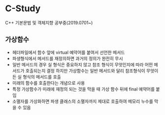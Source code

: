 # C-Study
C++ 기본문법 및 객체지향 공부중(2019.0701~)

## 가상함수

* 헤더파일에서 함수 앞에 virtual 예약어를 붙여서 선언한 메서드
* 파생형식에서 메서드를 재정의하면 과거의 정의가 완전히 무시
* 일반 메서드의 경우 실 형식은 중요하지 않고 참조 형식이 무엇인지에 따라 어떤 메서드가 호출되는지 결정 하지만 가상함수는 일반 메서드와 달리 참조형식이 무엇이든 실 형식의 메서드를 호출
* 미래의 함수를 호출한다는 개념으로 사용 
* 특정 가상함수가 미래에 재정의 되는 것을 막을 때 가상 함수 뒤에 final 예약어를 붙임
* 소멸자를 가상화하면 파생 클래스의 소멸자까지 제대로 호출하여 메모리 누수를 막을 수 있음
